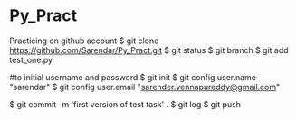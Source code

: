 # Py_Pract
Practicing on github account 
$ git clone https://github.com/Sarendar/Py_Pract.git
$ git status
$ git branch
$ git add test_one.py

#to initial username and password
$ git init
$ git config user.name "sarendar"
$ git config user.email "sarender.vennapureddy@gmail.com"


$ git commit -m 'first version of test task' .
$ git log
$ git push

